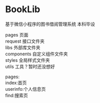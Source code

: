 # BookLib
基于微信小程序的图书借阅管理系统 本科毕设

pages 页面  
request 接口文件夹  
libs 外部库文件夹  
components 自定义组件文件夹  
styles 全局样式文件夹  
utils 工具？暂时还没想好  






pages:  
  index:首页  
  userinfo:个人信息页  
  find:搜索页  
